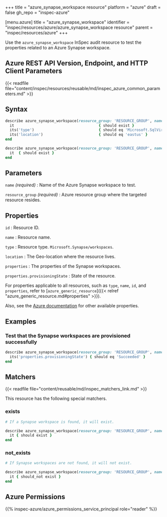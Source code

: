 +++
title = "azure_synapse_workspace resource"
platform = "azure"
draft = false
gh_repo = "inspec-azure"

[menu.azure]
title = "azure_synapse_workspace"
identifier = "inspec/resources/azure/azure_synapse_workspace resource"
parent = "inspec/resources/azure"
+++

Use the `azure_synapse_workspace` InSpec audit resource to test the properties related to an Azure Synapse workspace.

## Azure REST API Version, Endpoint, and HTTP Client Parameters

{{< readfile file="content/inspec/resources/reusable/md/inspec_azure_common_parameters.md" >}}

## Syntax

```ruby
describe azure_synapse_workspace(resource_group: 'RESOURCE_GROUP', name: 'SYNAPSE_WORKSPACE_NAME') do
  it                                      { should exist }
  its('type')                             { should eq 'Microsoft.SqlVirtualMachine/sqlVirtualMachineGroups' }
  its('location')                         { should eq 'eastus' }
end
```

```ruby
describe azure_synapse_workspace(resource_group: 'RESOURCE_GROUP', name: 'SYNAPSE_WORKSPACE_NAME') do
  it  { should exist }
end
```

## Parameters

`name` _(required)_
: Name of the Azure Synapse workspace to test.

`resource_group` _(required)_
: Azure resource group where the targeted resource resides.

## Properties

`id`
: Resource ID.

`name`
: Resource name.

`type`
: Resource type. `Microsoft.Synapse/workspaces`.

`location`
: The Geo-location where the resource lives.

`properties`
: The properties of the Synapse workspaces.

`properties.provisioningState`
: State of the resource.

For properties applicable to all resources, such as `type`, `name`, `id`, and `properties`, refer to [`azure_generic_resource`]({{< relref "azure_generic_resource.md#properties" >}}).

Also, see the [Azure documentation](https://docs.microsoft.com/en-us/rest/api/synapse/workspaces/get) for other available properties.

## Examples

### Test that the Synapse workspaces are provisioned successfully

```ruby
describe azure_synapse_workspace(resource_group: 'RESOURCE_GROUP', name: 'SYNAPSE_WORKSPACE_NAME') do
  its('properties.provisioningState') { should eq 'Succeeded' }
end
```

## Matchers

{{< readfile file="content/reusable/md/inspec_matchers_link.md" >}}

This resource has the following special matchers.

### exists

```ruby
# If a Synapse workspace is found, it will exist.

describe azure_synapse_workspace(resource_group: 'RESOURCE_GROUP', name: 'SYNAPSE_WORKSPACE_NAME') do
  it { should exist }
end
```

### not_exists

```ruby
# If Synapse workspaces are not found, it will not exist.

describe azure_synapse_workspace(resource_group: 'RESOURCE_GROUP', name: 'SYNAPSE_WORKSPACE_NAME') do
  it { should_not exist }
end
```

## Azure Permissions

{{% inspec-azure/azure_permissions_service_principal role="reader" %}}
